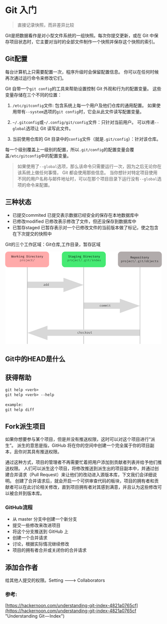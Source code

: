# Git 入门

> 直接记录快照，而非差异比较

Git是把数据看作是对小型文件系统的一组快照。每次你提交更新，或在 Git 中保存项目状态时，它主要对当时的全部文件制作一个快照并保存这个快照的索引。

## Git配置

每台计算机上只需要配置一次，程序升级时会保留配置信息。 你可以在任何时候再次通过运行命令来修改它们。

Git 自带一个`git config`的工具来帮助设置控制 Git 外观和行为的配置变量。 这些变量存储在三个不同的位置：

1. `/etc/gitconfig`文件: 包含系统上每一个用户及他们仓库的通用配置。 如果使用带有`--system`选项的`git config`时，它会从此文件读写配置变量。

2. `~/.gitconfig`或`~/.config/git/config`文件：只针对当前用户。 可以传递`--global`选项让 Git 读写此文件。

3. 当前使用仓库的 Git 目录中的`config`文件（就是`.git/config`）：针对该仓库。

每一个级别覆盖上一级别的配置，所以`.git/config`的配置变量会覆盖`/etc/gitconfig`中的配置变量。

> 如果使用了`--global`选项，那么该命令只需要运行一次，因为之后无论你在该系统上做任何事情， Git 都会使用那些信息。 当你想针对特定项目使用不同的用户名称与邮件地址时，可以在那个项目目录下运行没有`--global`选项的命令来配置。

## 三种状态

* 已提交commited 已提交表示数据已经安全的保存在本地数据库中
* 已修改modified 已修改表示修改了文件，但还没保存到数据库中
* 已暂存staged 已暂存表示对一个已修改文件的当前版本做了标记，使之包含在下次提交的快照中

Git的三个工作区域：Git仓库,工作目录，暂存区域

![](/assets/1*zw0bLFWkaAP2QPfhxkoDEA.png)

## Git中的HEAD是什么

## 获得帮助

```
git help <verb>
git help <verb> --help

example:
git help diff
```
## Fork派生项目

如果你想要参与某个项目，但是并没有推送权限，这时可以对这个项目进行“派生”。 派生的意思是指，GitHub 将在你的空间中创建一个完全属于你的项目副本，且你对其具有推送权限。

通过这种方式，项目的管理者不再需要忙着把用户添加到贡献者列表并给予他们推送权限。 人们可以派生这个项目，将修改推送到派生出的项目副本中，并通过创建合并请求（Pull Request）来让他们的改动进入源版本库，下文我们会详细说明。 创建了合并请求后，就会开启一个可供审查代码的板块，项目的拥有者和贡献者可以在此讨论相关修改，直到项目拥有者对其感到满意，并且认为这些修改可以被合并到版本库。

### GitHub流程

- 从 master 分支中创建一个新分支
- 提交一些修改来改进项目
- 将这个分支推送到 GitHub 上
- 创建一个合并请求
- 讨论，根据实际情况继续修改
- 项目的拥有者合并或关闭你的合并请求

## 添加合作者
给其他人提交的权限。Setting ---> Collaborators


### 参考:

[https://hackernoon.com/understanding-git-index-4821a0765cf](https://hackernoon.com/understanding-git-index-4821a0765cf "Understanding Git — Index")

